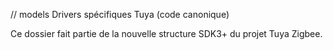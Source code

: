 // models
Drivers spécifiques Tuya (code canonique)

Ce dossier fait partie de la nouvelle structure SDK3+ du projet Tuya Zigbee.

